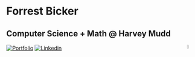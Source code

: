 # Forrest Bicker
## Computer Science + Math @ Harvey Mudd
<img width="5%" align="right" alt="Github" src="https://github.com/forrestbicker/forrestbicker/blob/main/src/logo.gif" />

[![Portfolio](https://img.shields.io/badge/Portfolio-000000?style=for-the-badge&logo=windows%20terminal&logoColor=white)](https://forrestbicker.com)
[![Linkedin](https://img.shields.io/badge/LinkedIn-0077B5?style=for-the-badge&logo=linkedin&logoColor=white)](https://www.linkedin.com/in/forrestbicker)


<!-- <img align="left" width="50%" src="https://github-readme-stats.vercel.app/api?username=forrestbicker&amp;show_icons=true&amp;locale=en&amp;hide=issues" alt="forrestbicker">  -->

<!-- 
<p>
  <code><img width="10%" src="https://www.vectorlogo.zone/logos/python/python-ar21.svg"></code>
  <code><img width="10%" src="https://www.vectorlogo.zone/logos/java/java-ar21.svg"></code>
  <code><img width="10%" src="https://www.vectorlogo.zone/logos/typescriptlang/typescriptlang-ar21.svg"></code>
  <br>
  <code><img width="10%" src="https://www.vectorlogo.zone/logos/tcl/tcl-ar21.svg"></code>
  <code><img width="10%" src="https://www.vectorlogo.zone/logos/javascript/javascript-ar21.svg"></code>
  <code><img width="10%" src="https://www.vectorlogo.zone/logos/w3_html5/w3_html5-ar21.svg"></code>
  <br>
  <code><img width="10%" src="https://upload.vectorlogo.zone/logos/pydata_pandas/images/3379b038-0796-45fe-8467-3fba66c10b70.svg"></code>
  <code><img width="10%" src="https://www.vectorlogo.zone/logos/pytorch/pytorch-ar21.svg"></code>
  <code><img width="10%" src="https://www.vectorlogo.zone/logos/opencv/opencv-ar21.svg"></code>
</p> -->

